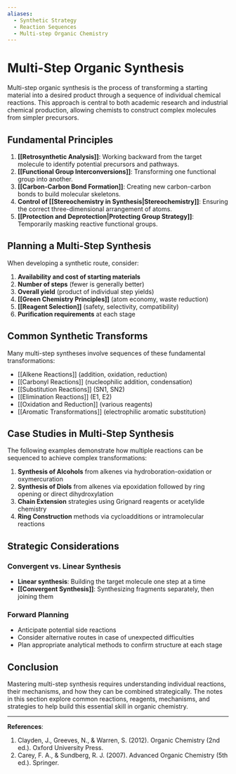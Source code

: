 ```yaml
---
aliases:
  - Synthetic Strategy
  - Reaction Sequences
  - Multi-step Organic Chemistry
---
```


# Multi-Step Organic Synthesis

Multi-step organic synthesis is the process of transforming a starting material into a desired product through a sequence of individual chemical reactions. This approach is central to both academic research and industrial chemical production, allowing chemists to construct complex molecules from simpler precursors.

## Fundamental Principles

1. **[[Retrosynthetic Analysis]]**: Working backward from the target molecule to identify potential precursors and pathways.
2. **[[Functional Group Interconversions]]**: Transforming one functional group into another.
3. **[[Carbon-Carbon Bond Formation]]**: Creating new carbon-carbon bonds to build molecular skeletons.
4. **Control of [[Stereochemistry in Synthesis|Stereochemistry]]**: Ensuring the correct three-dimensional arrangement of atoms.
5. **[[Protection and Deprotection|Protecting Group Strategy]]**: Temporarily masking reactive functional groups.

## Planning a Multi-Step Synthesis

When developing a synthetic route, consider:

1. **Availability and cost of starting materials**
2. **Number of steps** (fewer is generally better)
3. **Overall yield** (product of individual step yields)
4. **[[Green Chemistry Principles]]** (atom economy, waste reduction)
5. **[[Reagent Selection]]** (safety, selectivity, compatibility)
6. **Purification requirements** at each stage

## Common Synthetic Transforms

Many multi-step syntheses involve sequences of these fundamental transformations:

- [[Alkene Reactions]] (addition, oxidation, reduction)
- [[Carbonyl Reactions]] (nucleophilic addition, condensation)
- [[Substitution Reactions]] (SN1, SN2)
- [[Elimination Reactions]] (E1, E2)
- [[Oxidation and Reduction]] (various reagents)
- [[Aromatic Transformations]] (electrophilic aromatic substitution)

## Case Studies in Multi-Step Synthesis

The following examples demonstrate how multiple reactions can be sequenced to achieve complex transformations:

1. **Synthesis of Alcohols** from alkenes via hydroboration-oxidation or oxymercuration
2. **Synthesis of Diols** from alkenes via epoxidation followed by ring opening or direct dihydroxylation
3. **Chain Extension** strategies using Grignard reagents or acetylide chemistry
4. **Ring Construction** methods via cycloadditions or intramolecular reactions

## Strategic Considerations

### Convergent vs. Linear Synthesis

- **Linear synthesis**: Building the target molecule one step at a time
- **[[Convergent Synthesis]]**: Synthesizing fragments separately, then joining them

### Forward Planning

- Anticipate potential side reactions
- Consider alternative routes in case of unexpected difficulties
- Plan appropriate analytical methods to confirm structure at each stage

## Conclusion

Mastering multi-step synthesis requires understanding individual reactions, their mechanisms, and how they can be combined strategically. The notes in this section explore common reactions, reagents, mechanisms, and strategies to help build this essential skill in organic chemistry.

---

**References**:
1. Clayden, J., Greeves, N., & Warren, S. (2012). Organic Chemistry (2nd ed.). Oxford University Press.
2. Carey, F. A., & Sundberg, R. J. (2007). Advanced Organic Chemistry (5th ed.). Springer. 